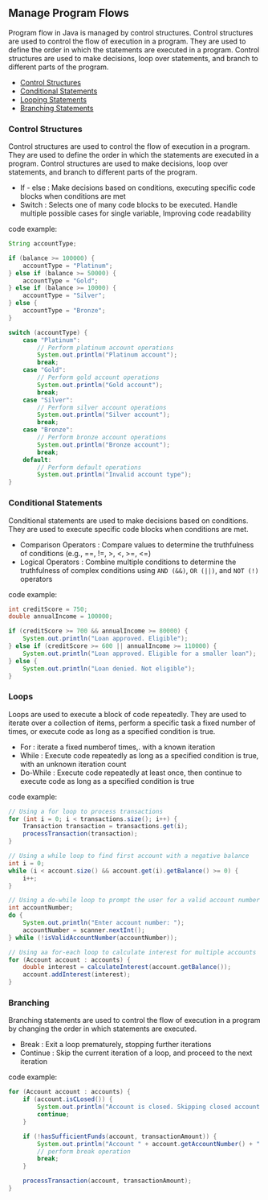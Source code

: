 ## Manage Program Flows
Program flow in Java is managed by control structures. Control structures are used to control the flow of execution in a program. They are used to define the order in which the statements are executed in a program. Control structures are used to make decisions, loop over statements, and branch to different parts of the program.
- [Control Structures](#control-structures)
- [Conditional Statements](#conditional-statements)
- [Looping Statements](#loops)
- [Branching Statements](#branching)

### Control Structures
Control structures are used to control the flow of execution in a program. They are used to define the order in which the statements are executed in a program. Control structures are used to make decisions, loop over statements, and branch to different parts of the program.

- If - else : Make decisions based on conditions, executing specific code blocks when conditions are met
- Switch : Selects one of many code blocks to be executed. Handle multiple possible cases for single variable, Improving code readability

code example:
```java
String accountType;

if (balance >= 100000) {
    accountType = "Platinum";
} else if (balance >= 50000) {
    accountType = "Gold";
} else if (balance >= 10000) {
    accountType = "Silver";
} else {
    accountType = "Bronze";
}

switch (accountType) {
    case "Platinum":
        // Perform platinum account operations
        System.out.println("Platinum account");
        break;
    case "Gold":
        // Perform gold account operations
        System.out.println("Gold account");
        break;
    case "Silver":
        // Perform silver account operations
        System.out.println("Silver account");
        break;
    case "Bronze":
        // Perform bronze account operations
        System.out.println("Bronze account");
        break;
    default:
        // Perform default operations
        System.out.println("Invalid account type");
}
```

### Conditional Statements
Conditional statements are used to make decisions based on conditions. They are used to execute specific code blocks when conditions are met.

- Comparison Operators : Compare values to determine the truthfulness of conditions (e.g., ==, !=, >, <, >=, <=)
- Logical Operators : Combine multiple conditions to determine the truthfulness of complex conditions using `AND (&&)`, `OR (||)`, and `NOT (!)` operators

code example:
```java
int creditScore = 750;
double annualIncome = 100000;

if (creditScore >= 700 && annualIncome >= 80000) {
    System.out.println("Loan approved. Eligible");
} else if (creditScore >= 600 || annualIncome >= 110000) {
    System.out.println("Loan approved. Eligible for a smaller loan");
} else {
    System.out.println("Loan denied. Not eligible");
}
```

### Loops
Loops are used to execute a block of code repeatedly. They are used to iterate over a collection of items, perform a specific task a fixed number of times, or execute code as long as a specified condition is true.

- For : iterate a fixed numberof times,. with a known iteration
- While : Execute code repeatedly as long as a specified condition is true, with an unknown iteration count
- Do-While : Execute code repeatedly at least once, then continue to execute code as long as a specified condition is true

code example:
```java
// Using a for loop to process transactions
for (int i = 0; i < transactions.size(); i++) {
    Transaction transaction = transactions.get(i);
    processTransaction(transaction);
}

// Using a while loop to find first account with a negative balance
int i = 0;
while (i < account.size() && account.get(i).getBalance() >= 0) {
    i++;
}

// Using a do-while loop to prompt the user for a valid account number
int accountNumber;
do {
    System.out.println("Enter account number: ");
    accountNumber = scanner.nextInt();
} while (!isValidAccountNumber(accountNumber));

// Using aa for-each loop to calculate interest for multiple accounts
for (Account account : accounts) {
    double interest = calculateInterest(account.getBalance());
    account.addInterest(interest);
}
```

### Branching
Branching statements are used to control the flow of execution in a program by changing the order in which statements are executed.

- Break : Exit a loop prematurely, stopping further iterations
- Continue : Skip the current iteration of a loop, and proceed to the next iteration

code example:
```java
for (Account account : accounts) {
    if (account.isCLosed()) {
        System.out.println("Account is closed. Skipping closed account: " + account.getAccountNumber());
        continue;
    }

    if (!hasSufficientFunds(account, transactionAmount)) {
        System.out.println("Account " + account.getAccountNumber() + " has sufficient funds. Going to next account");
        // perform break operation
        break;
    }

    processTransaction(account, transactionAmount);
}
```